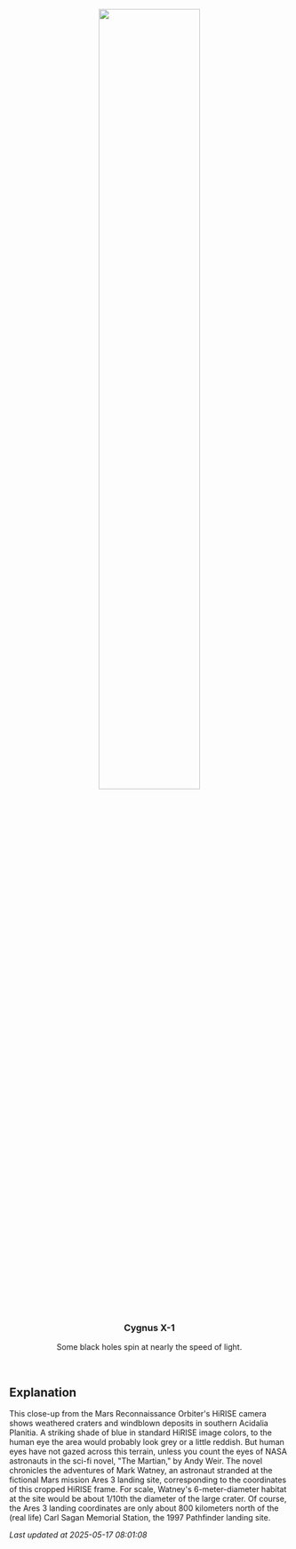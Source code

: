 <p align='center'>
    <img src='https://apod.nasa.gov/apod/image/2505/PIA19363_1024.jpg' width='60%' />
    <h3 align="center">Cygnus X-1</h3>
    <p align="center">Some black holes spin at nearly the speed of light.</p>
</p>
<br/>

Explanation
--
This close-up from the Mars Reconnaissance Orbiter's HiRISE camera shows weathered craters and windblown deposits in southern Acidalia Planitia. A striking shade of blue in standard HiRISE image colors, to the human eye the area would probably look grey or a little reddish. But human eyes have not gazed across this terrain, unless you count the eyes of NASA astronauts in the sci-fi novel, "The Martian," by Andy Weir. The novel chronicles the adventures of Mark Watney, an astronaut stranded at the fictional Mars mission Ares 3 landing site, corresponding to the coordinates of this cropped HiRISE frame. For scale, Watney's 6-meter-diameter habitat at the site would be about 1/10th the diameter of the large crater. Of course, the Ares 3 landing coordinates are only about 800 kilometers north of the (real life) Carl Sagan Memorial Station, the 1997 Pathfinder landing site.


*Last updated at 2025-05-17 08:01:08*
